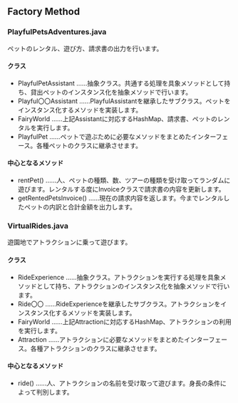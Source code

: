 ## Factory Method
### PlayfulPetsAdventures.java
ペットのレンタル、遊び方、請求書の出力を行います。
#### クラス
- PlayfulPetAssistant
......抽象クラス。共通する処理を具象メソッドとして持ち、貸出ペットのインスタンス化を抽象メソッドで行います。
- Playful〇〇Assistant
......PlayfulAssistantを継承したサブクラス。ペットをインスタンス化するメソッドを実装します。
- FairyWorld
......上記Assistantに対応するHashMap、請求書、ペットのレンタルを実行します。
- PlayfulPet
......ペットで遊ぶために必要なメソッドをまとめたインターフェース。各種ペットのクラスに継承させます。
#### 中心となるメソッド
- rentPet()
......人、ペットの種類、数、ツアーの種類を受け取ってランダムに遊びます。レンタルする度にInvoiceクラスで請求書の内容を更新します。
- getRentedPetsInvoice()
......現在の請求内容を返します。今までレンタルしたペットの内訳と合計金額を出力します。

### VirtualRides.java
遊園地でアトラクションに乗って遊びます。
#### クラス
- RideExperience
......抽象クラス。アトラクションを実行する処理を具象メソッドとして持ち、アトラクションのインスタンス化を抽象メソッドで行います。
- Ride〇〇
......RideExperienceを継承したサブクラス。アトラクションをインスタンス化するメソッドを実装します。
- FairyWorld
......上記Attractionに対応するHashMap、アトラクションの利用を実行します。
- Attraction
......アトラクションに必要なメソッドをまとめたインターフェース。各種アトラクションのクラスに継承させます。
#### 中心となるメソッド
- ride()
......人、アトラクションの名前を受け取って遊びます。身長の条件によって判別します。
